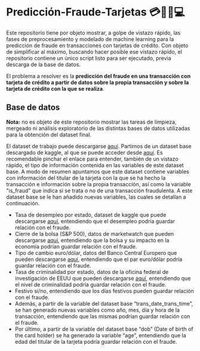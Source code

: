 # Predicción-Fraude-Tarjetas 💳🕵️‍♂️💻

Este repositorio tiene por objeto mostrar, a golpe de vistazo rápido, las fases de preprocesamiento y modelado de machine learning para la predicción de fraude en transacciones con tarjetas de crédito.
Con objeto de simplificar al máximo, buscando hacer posible ese vistazo rápido, el repositorio contiene un único script listo para ser ejecutado, previa descarga de la base de datos.

El problema a resolver es la **predicción del fraude en una transacción con tarjeta de crédito a partir de datos sobre la propia transacción y sobre la tarjeta de crédito con la que se realiza**.

## Base de datos
**Nota:** no es objeto de este repositorio mostrar las tareas de limpieza, mergeado ni análisis exploratorio de las distintas bases de datos utilizadas para la obtención del dataset final.

El dataset de trabajo puede descargarse [aquí](https://drive.google.com/file/d/1CSqUq_aPHoFNEbhUoD7RR7N1ybD8rOYV/view).
Partimos de un dataset base descargado de kaggle, al que se puede acceder desde [aquí](https://www.kaggle.com/datasets/dermisfit/fraud-transactions-dataset).
Es recomendable pinchar el enlace para entender, también de un vistazo rápido, el tipo de información contenida en las variables de este dataset base. A modo de resumen apuntamos que este dataset contiene variables con información del titular de la tarjeta con la que se ha hecho la transacción e información sobre la propia transacción, así como la variable "is_fraud" que indica si se trata o no de una transacción fraudulenta.
A este dataset base se le han añadido nuevas variables, las cuales se detallan a continuación.
+ Tasa de desempleo por estado, dataset de kaggle que puede descargarse [aquí](https://www.kaggle.com/datasets/justin2028/unemployment-in-america-per-us-state), entendiendo que el desempleo podría guardar relación con el fraude.
+ Cierre de la bolsa (S&P 500), datos de marketwatch que pueden descargarse [aquí](https://www.marketwatch.com/investing/index/spx/download-data), entendiendo que la bolsa y su impacto en la economía podrían guardar relación con el fraude.
+ Tipo de cambio euro/dólar, datos del Banco Central Europero que pueden descargarse [aquí](https://data.ecb.europa.eu/data/datasets/EXR/EXR.D.USD.EUR.SP00.A), entendiendo que el par euro/dólar podría guardar relación con el fraude.
+ Tasa de criminalidad por estado, datos de la oficina federal de investigación de EEUU que pueden descargarse [aquí](https://cde.ucr.cjis.gov/LATEST/webapp/#/pages/explorer/crime/crime-trend), entendiendo que el nivel de criminalidad podría guardar relación con el fraude.
+ Festivo sí/no, entendiendo que los días festivos pueden guardar relación con el fraude.
+ Además, a partir de la variable del dataset base “trans_date_trans_time”, se han generado nuevas variables como año, mes, día y hora de la transacción, entendiendo que las mismas podrían guardar relación con el fraude.
+ Por último, a partir de la variable del dataset base “dob” (Date of birth of the card holder) se ha generado la variable “age”, entendiendo que la edad del titular de la tarjeta podría guardar relación con el fraude.
